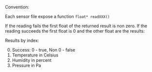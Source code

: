 Convention:

Each sensor file expose a function `float* readXXX()`

If the reading fails the first float of the returned result is non zero.
If the reading succeeds the first float is 0 and the other float are the results:

Results by index:

0. Success: 0 - true, Non 0 - false
1. Temperature in Celsius
2. Humidity in percent
3. Pressure in Pa
